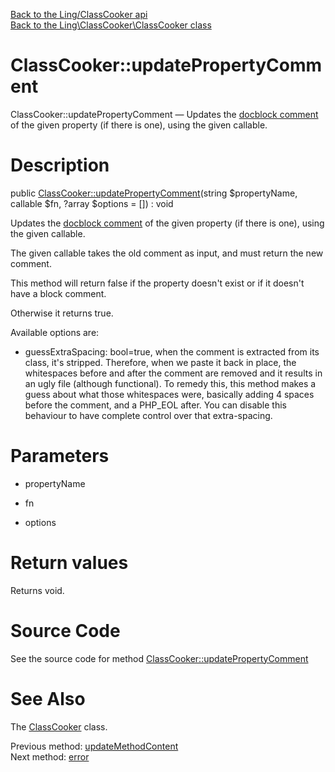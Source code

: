 [Back to the Ling/ClassCooker api](https://github.com/lingtalfi/ClassCooker/blob/master/doc/api/Ling/ClassCooker.md)<br>
[Back to the Ling\ClassCooker\ClassCooker class](https://github.com/lingtalfi/ClassCooker/blob/master/doc/api/Ling/ClassCooker/ClassCooker.md)


ClassCooker::updatePropertyComment
================



ClassCooker::updatePropertyComment — Updates the [docblock comment](https://github.com/lingtalfi/TheBar/blob/master/discussions/docblock-comment.md) of the given property (if there is one), using the given callable.




Description
================


public [ClassCooker::updatePropertyComment](https://github.com/lingtalfi/ClassCooker/blob/master/doc/api/Ling/ClassCooker/ClassCooker/updatePropertyComment.md)(string $propertyName, callable $fn, ?array $options = []) : void




Updates the [docblock comment](https://github.com/lingtalfi/TheBar/blob/master/discussions/docblock-comment.md) of the given property (if there is one), using the given callable.

The given callable takes the old comment as input, and must return the new comment.

This method will return false if the property doesn't exist or if it doesn't have a block comment.

Otherwise it returns true.


Available options are:
- guessExtraSpacing: bool=true, when the comment is extracted from its class, it's stripped.
     Therefore, when we paste it back in place, the whitespaces before and after the comment are removed and
     it results in an ugly file (although functional).
     To remedy this, this method makes a guess about what those whitespaces were, basically adding
     4 spaces before the comment, and a PHP_EOL after.
     You can disable this behaviour to have complete control over that extra-spacing.




Parameters
================


- propertyName

    

- fn

    

- options

    


Return values
================

Returns void.








Source Code
===========
See the source code for method [ClassCooker::updatePropertyComment](https://github.com/lingtalfi/ClassCooker/blob/master/ClassCooker.php#L806-L834)


See Also
================

The [ClassCooker](https://github.com/lingtalfi/ClassCooker/blob/master/doc/api/Ling/ClassCooker/ClassCooker.md) class.

Previous method: [updateMethodContent](https://github.com/lingtalfi/ClassCooker/blob/master/doc/api/Ling/ClassCooker/ClassCooker/updateMethodContent.md)<br>Next method: [error](https://github.com/lingtalfi/ClassCooker/blob/master/doc/api/Ling/ClassCooker/ClassCooker/error.md)<br>

